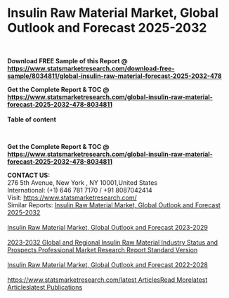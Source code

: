 <h1>Insulin Raw Material Market, Global Outlook and Forecast 2025-2032</h1><br/><p><strong>Download FREE Sample of this Report @ <a href="https://www.statsmarketresearch.com/download-free-sample/8034811/global-insulin-raw-material-forecast-2025-2032-478">https://www.statsmarketresearch.com/download-free-sample/8034811/global-insulin-raw-material-forecast-2025-2032-478</a></strong></p><div><b>Get the Complete Report & TOC @ <a href="https://www.statsmarketresearch.com/global-insulin-raw-material-forecast-2025-2032-478-8034811">https://www.statsmarketresearch.com/global-insulin-raw-material-forecast-2025-2032-478-8034811</a></b></div><br><b>Table of content</b><p><br><div><b>Get the Complete Report & TOC @ <a href="https://www.statsmarketresearch.com/global-insulin-raw-material-forecast-2025-2032-478-8034811">https://www.statsmarketresearch.com/global-insulin-raw-material-forecast-2025-2032-478-8034811</a></b></div></p> <b>CONTACT US:</b><br>276 5th Avenue, New York , NY 10001,United States<br>International: (+1) 646 781 7170 / +91 8087042414<br>Visit: <a href="https://www.statsmarketresearch.com/">https://www.statsmarketresearch.com/</a><br>Similar Reports: <a href="https://www.statsmarketresearch.com/global-insulin-raw-material-forecast-2025-2032-478-8034811">Insulin Raw Material Market, Global Outlook and Forecast 2025-2032</a><br/><br/><a href="https://www.statsmarketresearch.com/global-insulin-raw-material-forecast-2025-2032-478-8034811">Insulin Raw Material Market, Global Outlook and Forecast 2023-2029</a><br/><br/><a href="https://www.statsmarketresearch.com/global-insulin-raw-material-forecast-2025-2032-478-8034811">2023-2032 Global and Regional Insulin Raw Material Industry Status and Prospects Professional Market Research Report Standard Version</a><br/><br/><a href="https://www.statsmarketresearch.com/global-insulin-raw-material-forecast-2025-2032-478-8034811">Insulin Raw Material Market, Global Outlook and Forecast 2022-2028</a><br/><br/><a href="https://gyeongbokgung.com">https://www.statsmarketresearch.com/</a><a href="https://hallyeomaritime.com">latest Articles</a><a href="https://jingwansa.com">Read More</a><a href=https://nguoiviet.jp/">latest Articles</a><a href="https://www.intelmarketresearch.com/">latest Publications</a>